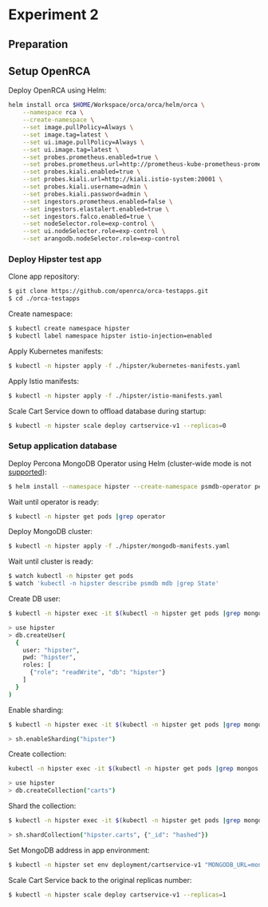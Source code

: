 # Experiment 2

## Preparation

## Setup OpenRCA

Deploy OpenRCA using Helm:

```bash
helm install orca $HOME/Workspace/orca/orca/helm/orca \
    --namespace rca \
    --create-namespace \
    --set image.pullPolicy=Always \
    --set image.tag=latest \
    --set ui.image.pullPolicy=Always \
    --set ui.image.tag=latest \
    --set probes.prometheus.enabled=true \
    --set probes.prometheus.url=http://prometheus-kube-prometheus-prometheus.monitoring:9090 \
    --set probes.kiali.enabled=true \
    --set probes.kiali.url=http://kiali.istio-system:20001 \
    --set probes.kiali.username=admin \
    --set probes.kiali.password=admin \
    --set ingestors.prometheus.enabled=false \
    --set ingestors.elastalert.enabled=true \
    --set ingestors.falco.enabled=true \
    --set nodeSelector.role=exp-control \
    --set ui.nodeSelector.role=exp-control \
    --set arangodb.nodeSelector.role=exp-control
```

### Deploy Hipster test app

Clone app repository:

```bash
$ git clone https://github.com/openrca/orca-testapps.git
$ cd ./orca-testapps
```

Create namespace:

```bash
$ kubectl create namespace hipster
$ kubectl label namespace hipster istio-injection=enabled
```

Apply Kubernetes manifests:

```bash
$ kubectl -n hipster apply -f ./hipster/kubernetes-manifests.yaml
```

Apply Istio manifests:

```bash
$ kubectl -n hipster apply -f ./hipster/istio-manifests.yaml
```

Scale Cart Service down to offload database during startup:

```bash
$ kubectl -n hipster scale deploy cartservice-v1 --replicas=0
```

### Setup application database

Deploy Percona MongoDB Operator using Helm (cluster-wide mode is not [supported](https://jira.percona.com/browse/K8SPSMDB-203)):

```bash
$ helm install --namespace hipster --create-namespace psmdb-operator percona/psmdb-operator --version 1.9.0role=exp-subject
```

Wait until operator is ready:

```bash
$ kubectl -n hipster get pods |grep operator
```

Deploy MongoDB cluster:

```bash
$ kubectl -n hipster apply -f ./hipster/mongodb-manifests.yaml
```

Wait until cluster is ready:

```bash
$ watch kubectl -n hipster get pods
$ watch 'kubectl -n hipster describe psmdb mdb |grep State'
```

Create DB user:

```bash
$ kubectl -n hipster exec -it $(kubectl -n hipster get pods |grep mongos |head -n1 |awk '{print $1}') -- mongo -u userAdmin -p userAdmin123456 --authenticationDatabase admin

> use hipster
> db.createUser(
  {
    user: "hipster",
    pwd: "hipster",
    roles: [
      {"role": "readWrite", "db": "hipster"}
    ]
  }
)
```

Enable sharding:

```bash
$ kubectl -n hipster exec -it $(kubectl -n hipster get pods |grep mongos |head -n1 |awk '{print $1}') -- mongo -u clusterAdmin -p clusterAdmin123456 --authenticationDatabase admin

> sh.enableSharding("hipster")
```

Create collection:

```bash
kubectl -n hipster exec -it $(kubectl -n hipster get pods |grep mongos |head -n1 |awk '{print $1}') -- mongo -u hipster -p hipster --authenticationDatabase hipster

> use hipster
> db.createCollection("carts")
```

Shard the collection:

```bash
$ kubectl -n hipster exec -it $(kubectl -n hipster get pods |grep mongos |head -n1 |awk '{print $1}') -- mongo -u clusterAdmin -p clusterAdmin123456 --authenticationDatabase admin

> sh.shardCollection("hipster.carts", {"_id": "hashed"})
```

Set MongoDB address in app environment:

```bash
$ kubectl -n hipster set env deployment/cartservice-v1 "MONGODB_URL=mongodb://hipster:hipster@mdb-mongos.hipster:27017/hipster"
```

Scale Cart Service back to the original replicas number:

```bash
$ kubectl -n hipster scale deploy cartservice-v1 --replicas=1
```
